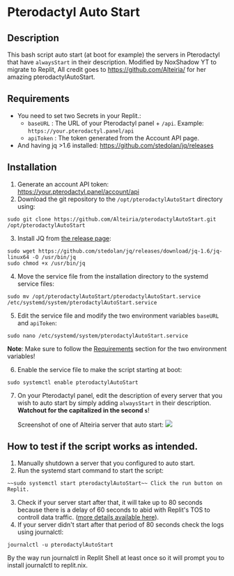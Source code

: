 

# Pterodactyl Auto Start


## Description

This bash script auto start (at boot for example) the servers in Pterodactyl that have `alwaysStart` in their description.
Modified by NoxShadow YT to migrate to Replit, All credit goes to https://github.com/Alteiria/ for her amazing pterodactylAutoStart.

## Requirements

* You need to set two Secrets in your Replit.:
  * `baseURL` : The URL of your Pterodactyl panel + `/api`. Example: `https://your.pterodactyl.panel/api`
  * `apiToken` : The token generated from the Account API page.
* And having jq >1.6 installed: https://github.com/stedolan/jq/releases

## Installation
1. Generate an account API token: https://your.pterodactyl.panel/account/api
2. Download the git repository to the `/opt/pterodactylAutoStart` directory using:
````
sudo git clone https://github.com/Alteiria/pterodactylAutoStart.git /opt/pterodactylAutoStart
````
3. Install JQ from [the release page](https://github.com/stedolan/jq/releases):
````
sudo wget https://github.com/stedolan/jq/releases/download/jq-1.6/jq-linux64 -O /usr/bin/jq
sudo chmod +x /usr/bin/jq
````
4. Move the service file from the installation directory to the systemd service files:
````
sudo mv /opt/pterodactylAutoStart/pterodactylAutoStart.service /etc/systemd/system/pterodactylAutoStart.service
````
5. Edit the service file and modify the two environment variables `baseURL` and `apiToken`:

````
sudo nano /etc/systemd/system/pterodactylAutoStart.service
````

**Note**: Make sure to follow the [Requirements](requirements.txt) section for the two environment variables!

6. Enable the service file to make the script starting at boot:
````
sudo systemctl enable pterodactylAutoStart
````
7. On your Pterodactyl panel, edit the description of every server that you wish to auto start by simply adding `alwaysStart` in their description. **Watchout for the capitalized in the second `s`**!

    Screenshot of one of Alteiria server that auto start:
![](https://i.imgur.com/7Cg4J9k.png)

## How to test if the script works as intended.

1. Manually shutdown a server that you configured to auto start.
2. Run the systemd start command to start the script:
````
~~sudo systemctl start pterodactylAutoStart~~ Click the run button on Replit.
````
3. Check if your server start after that, it will take up to 80 seconds because there is a delay of 60
seconds to abid with Replit's TOS to controll data traffic.
([more details available here](https://github.com/NoxShadow-YT/pterodactylAutoStart/issues/2)).
4. If your server didn't start after that period of 80 seconds check the logs using journalctl:
````
journalctl -u pterodactylAutoStart
````
By the way run journalctl in Replit Shell at least once so it will prompt you to install journalctl 
to replit.nix.
